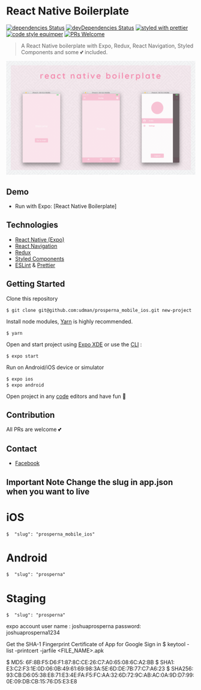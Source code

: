 # React Native Boilerplate

[![dependencies Status](https://david-dm.org/bkdev98/react-native-boilerplate/status.svg?style=flat-square)](https://david-dm.org/bkdev98/react-native-boilerplate/status.svg)
[![devDependencies Status](https://david-dm.org/bkdev98/react-native-boilerplate/dev-status.svg?style=flat-square)](https://david-dm.org/bkdev98/react-native-boilerplate?type=dev)
[![styled with prettier](https://img.shields.io/badge/styled_with-prettier-ff69b4.svg)](#badge)
[![code style equimper](https://img.shields.io/badge/code%20style-equimper-blue.svg?style=flat-square)](https://github.com/EQuimper/eslint-config-equimper)
[![PRs Welcome](https://img.shields.io/badge/PRs-welcome-brightgreen.svg?style=flat-square)](http://makeapullrequest.com)

> A React Native boilerplate with Expo, Redux, React Navigation, Styled Components and some 💕 included.

<img alt="React Native Boilerplate" src="assets/images/demo.png">

## Demo

- Run with Expo: [React Native Boilerplate]

## Technologies
- [React Native (Expo)](https://docs.expo.io/versions/v18.0.0/index.html)
- [React Navigation](https://reactnavigation.org/)
- [Redux](redux.js.org)
- [Styled Components](https://www.styled-components.com/)
- [ESLint](https://github.com/eslint/eslint) & [Prettier](https://github.com/prettier/prettier)

## Getting Started
Clone this repository
```
$ git clone git@github.com:udman/prosperna_mobile_ios.git new-project
```
Install node modules, [Yarn](https://yarnpkg.com/en/) is highly recommended.
```
$ yarn
```
Open and start project using [Expo XDE](https://expo.io/tools) or use the [CLI](https://github.com/expo/exp) :
```
$ expo start
```
Run on Android/iOS device or simulator
```
$ expo ios
$ expo android
```
Open project in any [code](https://code.visualstudio.com/) editors and have fun 🍻

## Contribution
All PRs are welcome 💕

## Contact
- [Facebook](https://www.facebook.com/localhost8001)

## Important Note Change the slug in app.json when you want to live

# iOS
```
$  "slug": "prosperna_mobile_ios"
```

# Android
```
$  "slug": "prosperna"
```

# Staging
```
$  "slug": "prosperna"
```

expo account
user name : joshuaprosperna
password: joshuaprosperna1234

Get the SHA-1 Fingerprint Certificate of App  for Google Sign in
$ keytool -list -printcert -jarfile <FILE_NAME>.apk

$ MD5:  6F:8B:F5:D6:F1:87:8C:CE:26:C7:A0:65:08:6C:A2:BB
$ SHA1: E3:C2:F3:1E:0D:06:0B:49:61:69:98:3A:5E:6D:DE:7B:77:C7:A6:23
$ SHA256: 93:CB:D6:05:38:E8:71:E3:4E:FA:F5:FC:AA:32:6D:72:9C:AB:AC:0A:9D:D7:99:0E:09:DB:CB:15:76:D5:E3:E8

